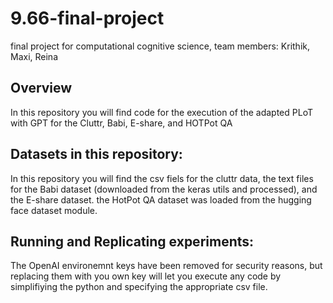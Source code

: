 # 9.66-final-project
final project for computational cognitive science, team members: Krithik, Maxi, Reina


## Overview

In this repository you will find code for the execution of the adapted PLoT with GPT for the Cluttr, Babi, E-share, and HOTPot QA 


## Datasets in this repository: 

In this repository you will find the csv fiels for the cluttr data, the text files for the Babi dataset (downloaded from the keras utils and processed), and the E-share dataset. the HotPot QA dataset was loaded from the hugging face dataset module. 


## Running and Replicating experiments: 

The OpenAI environemnt keys have been removed for security reasons, but replacing them with you own key will let you execute any code by simplifiying the python and specifying the appropriate csv file. 

